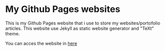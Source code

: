 # My Github Pages websites

This is my Github Pages website that i use to store my websites/portofolio articles. This website use Jekyll as static website generator and "TeXt" theme.

You can acces the website in [here](https://www.dimastri.online)
